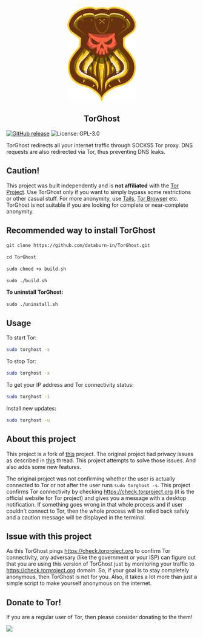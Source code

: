 
<p align="center">
  <img height="250" src="https://raw.githubusercontent.com/NandanDesai/res/master/torghost.png"> 
</p>
<h2 align="center">TorGhost</h2>

[![GitHub release](https://img.shields.io/github/v/release/databurn-in/TorGhost?include_prereleases)](https://github.com/databurn-in/TorGhost/releases) ![License: GPL-3.0](https://img.shields.io/github/license/databurn-in/TorGhost)

TorGhost redirects all your internet traffic through SOCKS5 Tor proxy. DNS requests are also redirected via Tor, thus preventing DNS leaks.

## Caution!


This project was built independently and is **not affiliated** with the [Tor Project](https://www.torproject.org/). Use TorGhost only if you want to simply bypass some restrictions or other casual stuff. For more anonymity, use [Tails](https://tails.boum.org/), [Tor Browser](https://www.torproject.org/download/) etc. TorGhost is not suitable if you are looking for complete or near-complete anonymity.

## Recommended way to install TorGhost


`git clone https://github.com/databurn-in/TorGhost.git`

`cd TorGhost`

`sudo chmod +x build.sh`

`sudo ./build.sh`

**To uninstall TorGhost:**

`sudo ./uninstall.sh`

## Usage


To start Tor: 
```bash 
sudo torghost -s
```

To stop Tor: 
```bash 
sudo torghost -x
```

To get your IP address and Tor connectivity status:
```bash 
sudo torghost -i
```

Install new updates:
```bash 
sudo torghost -u
```

## About this project


This project is a fork of [this](https://github.com/SusmithKrishnan/torghost) project. The original project had privacy issues as described in [this](https://github.com/SusmithKrishnan/torghost/issues/74) thread. This project attempts to solve those issues. And also adds some new features.

The original project was not confirming whether the user is actually connected to Tor or not after the user runs `sudo torghost -s`. This project confirms Tor connectivity by checking https://check.torproject.org (it is the official website for Tor project) and gives you a message with a desktop notification. If something goes wrong in that whole process and if user couldn't connect to Tor, then the whole process will be rolled back safely and a caution message will be displayed in the terminal.  

## Issue with this project

As this TorGhost pings https://check.torproject.org to confirm Tor connectivity, any adversary (like the government or your ISP) can figure out that you are using this version of TorGhost just by monitoring your traffic to https://check.torproject.org domain. So, if your goal is to stay completely anonymous, then TorGhost is not for you. Also, it takes a lot more than just a simple script to make yourself anonymous on the internet.

## Donate to Tor!

If you are a regular user of Tor, then please consider donating to the them!

<a href="https://donate.torproject.org/">
  <img src="https://raw.githubusercontent.com/TheTorProject/tor-media/master/Support/Support_Small_Purple.png"> 
</a>
